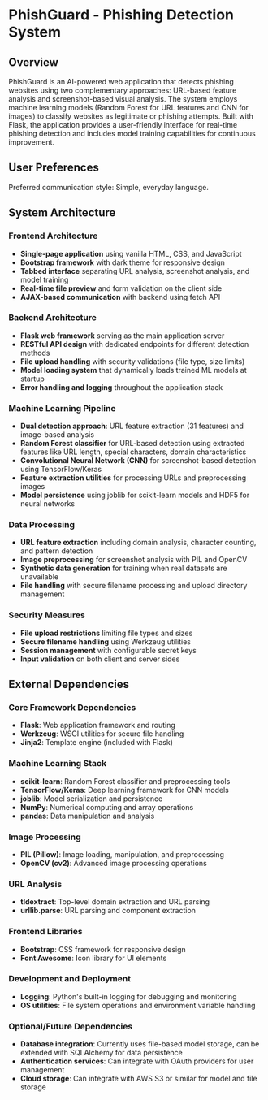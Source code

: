 # PhishGuard - Phishing Detection System

## Overview

PhishGuard is an AI-powered web application that detects phishing websites using two complementary approaches: URL-based feature analysis and screenshot-based visual analysis. The system employs machine learning models (Random Forest for URL features and CNN for images) to classify websites as legitimate or phishing attempts. Built with Flask, the application provides a user-friendly interface for real-time phishing detection and includes model training capabilities for continuous improvement.

## User Preferences

Preferred communication style: Simple, everyday language.

## System Architecture

### Frontend Architecture
- **Single-page application** using vanilla HTML, CSS, and JavaScript
- **Bootstrap framework** with dark theme for responsive design
- **Tabbed interface** separating URL analysis, screenshot analysis, and model training
- **Real-time file preview** and form validation on the client side
- **AJAX-based communication** with backend using fetch API

### Backend Architecture
- **Flask web framework** serving as the main application server
- **RESTful API design** with dedicated endpoints for different detection methods
- **File upload handling** with security validations (file type, size limits)
- **Model loading system** that dynamically loads trained ML models at startup
- **Error handling and logging** throughout the application stack

### Machine Learning Pipeline
- **Dual detection approach**: URL feature extraction (31 features) and image-based analysis
- **Random Forest classifier** for URL-based detection using extracted features like URL length, special characters, domain characteristics
- **Convolutional Neural Network (CNN)** for screenshot-based detection using TensorFlow/Keras
- **Feature extraction utilities** for processing URLs and preprocessing images
- **Model persistence** using joblib for scikit-learn models and HDF5 for neural networks

### Data Processing
- **URL feature extraction** including domain analysis, character counting, and pattern detection
- **Image preprocessing** for screenshot analysis with PIL and OpenCV
- **Synthetic data generation** for training when real datasets are unavailable
- **File handling** with secure filename processing and upload directory management

### Security Measures
- **File upload restrictions** limiting file types and sizes
- **Secure filename handling** using Werkzeug utilities
- **Session management** with configurable secret keys
- **Input validation** on both client and server sides

## External Dependencies

### Core Framework Dependencies
- **Flask**: Web application framework and routing
- **Werkzeug**: WSGI utilities for secure file handling
- **Jinja2**: Template engine (included with Flask)

### Machine Learning Stack
- **scikit-learn**: Random Forest classifier and preprocessing tools
- **TensorFlow/Keras**: Deep learning framework for CNN models
- **joblib**: Model serialization and persistence
- **NumPy**: Numerical computing and array operations
- **pandas**: Data manipulation and analysis

### Image Processing
- **PIL (Pillow)**: Image loading, manipulation, and preprocessing
- **OpenCV (cv2)**: Advanced image processing operations

### URL Analysis
- **tldextract**: Top-level domain extraction and URL parsing
- **urllib.parse**: URL parsing and component extraction

### Frontend Libraries
- **Bootstrap**: CSS framework for responsive design
- **Font Awesome**: Icon library for UI elements

### Development and Deployment
- **Logging**: Python's built-in logging for debugging and monitoring
- **OS utilities**: File system operations and environment variable handling

### Optional/Future Dependencies
- **Database integration**: Currently uses file-based model storage, can be extended with SQLAlchemy for data persistence
- **Authentication services**: Can integrate with OAuth providers for user management
- **Cloud storage**: Can integrate with AWS S3 or similar for model and file storage